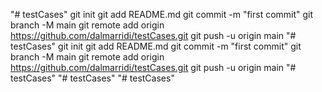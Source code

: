 "# testCases"   git init  git add README.md  git commit -m "first commit"  git branch -M main  git remote add origin https://github.com/dalmarridi/testCases.git  git push -u origin main
"# testCases"   git init  git add README.md  git commit -m "first commit"  git branch -M main  git remote add origin https://github.com/dalmarridi/testCases.git  git push -u origin main
"# testCases" 
"# testCases" 
"# testCases" 
